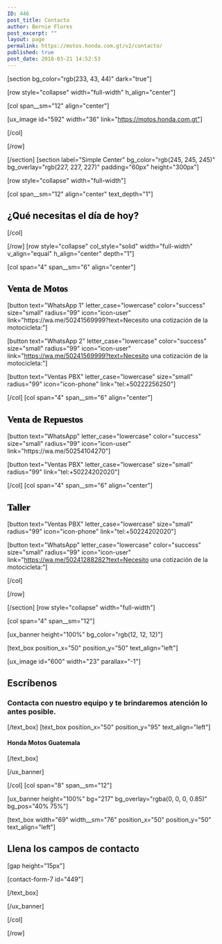 ```yaml
---
ID: 446
post_title: Contacto
author: Bernie Flores
post_excerpt: ""
layout: page
permalink: https://motos.honda.com.gt/v2/contacto/
published: true
post_date: 2018-03-21 14:52:53
---
```

<!-- wp:html -->
[section bg_color="rgb(233, 43, 44)" dark="true"]

[row style="collapse" width="full-width" h_align="center"]

[col span__sm="12" align="center"]

[ux_image id="592" width="36" link="https://motos.honda.com.gt"]


[/col]

[/row]

[/section]
[section label="Simple Center" bg_color="rgb(245, 245, 245)" bg_overlay="rgb(227, 227, 227)" padding="60px" height="300px"]

[row style="collapse" width="full-width"]

[col span__sm="12" align="center" text_depth="1"]

<h2 style="color:black;" class="thin-font"><span class="fancy-underline">¿Qué necesitas el día de hoy?</span></h2>

[/col]

[/row]
[row style="collapse" col_style="solid" width="full-width" v_align="equal" h_align="center" depth="1"]

[col span="4" span__sm="6" align="center"]

<h2 style="color:black; font-family:century gothic;text-shadow: 1px 1px #737272;">Venta de Motos</h2>
[button text="WhatsApp 1" letter_case="lowercase" color="success" size="small" radius="99" icon="icon-user" link="https://wa.me/50241569999?text=Necesito una cotización de la motocicleta:"]

[button text="WhatsApp 2" letter_case="lowercase" color="success" size="small" radius="99" icon="icon-user" link="https://wa.me/50241569999?text=Necesito una cotización de la motocicleta:"]

[button text="Ventas PBX" letter_case="lowercase" size="small" radius="99" icon="icon-phone" link="tel:+50222256250"]


[/col]
[col span="4" span__sm="6" align="center"]

<h2 style="color:black; font-family:century gothic;text-shadow: 1px 1px #737272;">Venta de Repuestos</h2>
[button text="WhatsApp" letter_case="lowercase" color="success" size="small" radius="99" icon="icon-user" link="https://wa.me/50254104270"]

[button text="Ventas PBX" letter_case="lowercase" size="small" radius="99" link="tel:+50224202020"]


[/col]
[col span="4" span__sm="6" align="center"]

<h2 style="color:black; font-family:century gothic;text-shadow: 1px 1px #737272;">Taller</h2>
[button text="Ventas PBX" letter_case="lowercase" size="small" radius="99" icon="icon-phone" link="tel:+50224202020"]

[button text="WhatsApp" letter_case="lowercase" color="success" size="small" radius="99" icon="icon-user" link="https://wa.me/50241288282?text=Necesito una cotización de la motocicleta:"]


[/col]

[/row]

[/section]
[row style="collapse" width="full-width"]

[col span="4" span__sm="12"]

[ux_banner height="100%" bg_color="rgb(12, 12, 12)"]

[text_box position_x="50" position_y="50" text_align="left"]

[ux_image id="600" width="23" parallax="-1"]

<h2 class="uppercase">Escríbenos</h2>
<h3 class="thin-font" data-opacity="0.6">Contacta con nuestro equipo y te brindaremos atención lo antes posible. </h3>

[/text_box]
[text_box position_x="50" position_y="95" text_align="left"]

<h4 class="thin-font">Honda Motos Guatemala</h4>

[/text_box]

[/ux_banner]

[/col]
[col span="8" span__sm="12"]

[ux_banner height="100%" bg="217" bg_overlay="rgba(0, 0, 0, 0.85)" bg_pos="40% 75%"]

[text_box width="69" width__sm="76" position_x="50" position_y="50" text_align="left"]

<h2 class="uppercase"><b>Llena los campos de contacto</b></h2>
[gap height="15px"]

[contact-form-7 id="449"]


[/text_box]

[/ux_banner]

[/col]

[/row]
<!-- /wp:html -->